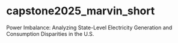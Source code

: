 # capstone2025_marvin_short
Power Imbalance: Analyzing State-Level Electricity Generation and Consumption Disparities in the U.S.
